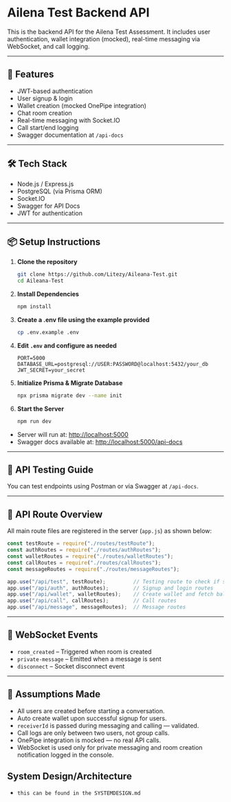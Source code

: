 # Ailena Test Backend API

This is the backend API for the Ailena Test Assessment. It includes user authentication, wallet integration (mocked), real-time messaging via WebSocket, and call logging.

---

## 🚀 Features

- JWT-based authentication
- User signup & login
- Wallet creation (mocked OnePipe integration)
- Chat room creation
- Real-time messaging with Socket.IO
- Call start/end logging
- Swagger documentation at `/api-docs`

---

## 🛠️ Tech Stack

- Node.js / Express.js
- PostgreSQL (via Prisma ORM)
- Socket.IO
- Swagger for API Docs
- JWT for authentication

---

## 📦 Setup Instructions

1. **Clone the repository**
   ```bash
   git clone https://github.com/Litezy/Aileana-Test.git
   cd Aileana-Test
   ```

2. **Install Dependencies**
   ```bash
   npm install
   ```

3. **Create a .env file using the example provided**
   ```bash
   cp .env.example .env
   ```

4. **Edit `.env` and configure as needed**
   ```env
   PORT=5000
   DATABASE_URL=postgresql://USER:PASSWORD@localhost:5432/your_db
   JWT_SECRET=your_secret
   ```

5. **Initialize Prisma & Migrate Database**
   ```bash
   npx prisma migrate dev --name init
   ```

6. **Start the Server**
   ```bash
   npm run dev
   ```

- Server will run at: [http://localhost:5000](http://localhost:5000)  
- Swagger docs available at: [http://localhost:5000/api-docs](http://localhost:5000/api-docs)

---

## 🧪 API Testing Guide

You can test endpoints using Postman or via Swagger at `/api-docs`.

---

## 📂 API Route Overview

All main route files are registered in the server (`app.js`) as shown below:

```js
const testRoute = require("./routes/testRoute");
const authRoutes = require("./routes/authRoutes");
const walletRoutes = require("./routes/walletRoutes");
const callRoutes = require("./routes/callRoutes");
const messageRoutes = require("./routes/messageRoutes");

app.use("/api/test", testRoute);         // Testing route to check if server is responding
app.use("/api/auth", authRoutes);        // Signup and login routes
app.use("/api/wallet", walletRoutes);    // Create wallet and fetch balance
app.use("/api/call", callRoutes);        // Call routes
app.use("/api/message", messageRoutes);  // Message routes
```

---

## 🔌 WebSocket Events

- `room_created` – Triggered when room is created  
- `private-message` – Emitted when a message is sent  
- `disconnect` – Socket disconnect event  

---

## 📝 Assumptions Made

- All users are created before starting a conversation.  
- Auto create wallet upon successful signup for users.  
- `receiverId` is passed during messaging and calling — validated.  
- Call logs are only between two users, not group calls.  
- OnePipe integration is mocked — no real API calls.  
- WebSocket is used only for private messaging and room creation notification logged in the console.

## System Design/Architecture
 - `this can be found in the SYSTEMDESIGN.md`